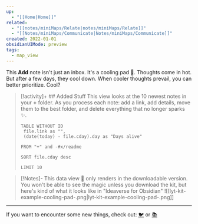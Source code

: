 ```yaml
---
up:
  - "[[Home|Home]]"
related:
  - "[[notes/miniMaps/Relate|notes/miniMaps/Relate]]"
  - "[[Notes/miniMaps/Communicate|Notes/miniMaps/Communicate]]"
created: 2022-01-01
obsidianUIMode: preview
tags:
  - map_view
---
```

This **Add** note isn't just an inbox. It's a cooling pad 🧊.
Thoughts come in hot. But after a few days, they cool down.
When cooler thoughts prevail, you can better prioritize. Cool? 

> [!activity]+ ## Added Stuff
> This view looks at the 10 newest notes in your **+** folder. As you process each note: add a link, add details, move them to the best folder,  and delete everything that no longer sparks ✨. 
> 
> ``` dataview
> TABLE WITHOUT ID
>  file.link as "",
>  (date(today) - file.cday).day as "Days alive"
> 
> FROM "+" and -#x/readme 
> 
> SORT file.cday desc
> 
> LIMIT 10
> ```

> [!Notes]- This data view 🔬 only renders in the downloadable version.
> You won't be able to see the magic unless you download the kit, but here's kind of what it looks like in "Ideaverse for Obsidian"
> ![[lyt-kit-example-cooling-pad-.png|lyt-kit-example-cooling-pad-.png]]

---

If you want to encounter some new things, check out: [🐦](https://www.twitter.com) or [📚](https://readwise.io/lyt/)          